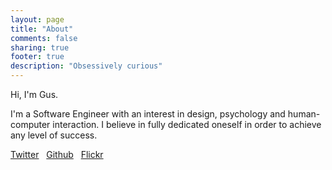 ```yaml
---
layout: page
title: "About"
comments: false
sharing: true
footer: true
description: "Obsessively curious"
---
```

Hi, I'm Gus.

I'm a Software Engineer with an interest in design, psychology and human-computer interaction. I believe in fully dedicated oneself in order to achieve any level of success.

[Twitter](//twitter.com/gbonfant) &nbsp; [Github](//github.com/gbonfant) &nbsp; [Flickr](//flickr.com/gbonfant)
